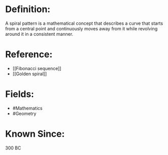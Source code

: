 

# Definition:
A spiral pattern is a mathematical concept that describes a curve that starts from a central point and continuously moves away from it while revolving around it in a consistent manner.

# Reference:
- [[Fibonacci sequence]]
- [[Golden spiral]]

# Fields: 
- #Mathematics
- #Geometry

# Known Since:
300 BC

